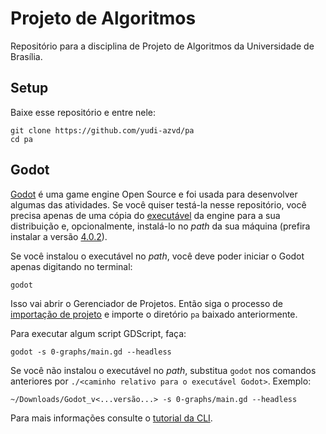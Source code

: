 # Projeto de Algoritmos

Repositório para a disciplina de Projeto de Algoritmos da Universidade de Brasília.

## Setup

Baixe esse repositório e entre nele:

    git clone https://github.com/yudi-azvd/pa
    cd pa

## Godot

[Godot](https://godotengine.org/) é uma game engine Open Source e foi usada para
desenvolver algumas das atividades. Se você quiser testá-la nesse repositório, 
você precisa apenas de uma cópia do [executável](https://godotengine.org/download/)
da engine para a sua distribuição e, opcionalmente, instalá-lo no _path_ da sua 
máquina (prefira instalar a versão [4.0.2](https://github.com/godotengine/godot/releases/tag/4.0.2-stable)).

Se você instalou o executável no _path_, você deve poder iniciar o Godot apenas 
digitando no terminal:

    godot

Isso vai abrir o Gerenciador de Projetos. Então siga o processo de [importação de projeto](https://docs.godotengine.org/en/3.0/getting_started/step_by_step/intro_to_the_editor_interface.html#:~:text=get%20started%20faster.-,Create%20or%20import%20a%20project,in%20the%20Project%20Path%20field.)
e importe o diretório `pa` baixado anteriormente.

Para executar algum script GDScript, faça:

    godot -s 0-graphs/main.gd --headless

Se você não instalou o executável no _path_, substitua `godot` nos comandos
anteriores por `./<caminho relativo para o executável Godot>`. Exemplo:
    
    ~/Downloads/Godot_v<...versão...> -s 0-graphs/main.gd --headless

Para mais informações consulte o [tutorial da CLI](https://docs.godotengine.org/en/stable/tutorials/editor/command_line_tutorial.html).